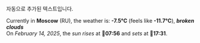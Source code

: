 
자동으로 추가된 텍스트입니다.

<!--START_SECTION:weather:moscow-->
Currently in **Moscow** (RU), the weather is: **-7.5°C** (feels like **-11.7°C**), ***broken clouds***<br/>
On *February 14, 2025*, the *sun rises* at 🌅**07:56** and *sets* at 🌇**17:31**.
<!--END_SECTION:weather-->

